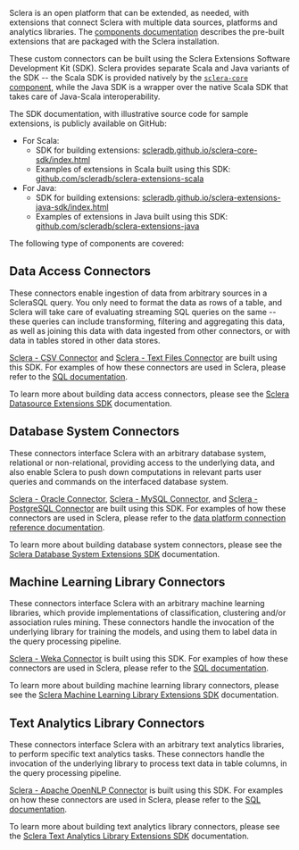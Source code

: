 Sclera is an open platform that can be extended, as needed, with extensions that connect Sclera with multiple data sources, platforms and analytics libraries. The [components documentation](../setup/components.md#extensions) describes the pre-built extensions that are packaged with the Sclera installation.

These custom connectors can be built using the Sclera Extensions Software Development Kit (SDK). Sclera provides separate Scala and Java variants of the SDK -- the Scala SDK is provided natively by the [`sclera-core` component](../setup/components.md#sclera-core), while the Java SDK is a wrapper over the native Scala SDK that takes care of Java-Scala interoperability.

The SDK documentation, with illustrative source code for sample extensions, is publicly available on GitHub:

- <a class="anchor" name="scalasdk"></a> For Scala:
    - SDK for building extensions: [scleradb.github.io/sclera-core-sdk/index.html](http://scleradb.github.io/sclera-core-sdk/index.html)
    - Examples of extensions in Scala built using this SDK: [github.com/scleradb/sclera-extensions-scala](https://github.com/scleradb/sclera-extensions-scala)
- <a class="anchor" name="javasdk"></a> For Java:
    - SDK for building extensions: [scleradb.github.io/sclera-extensions-java-sdk/index.html](http://scleradb.github.io/sclera-extensions-java-sdk/index.html)
    - Examples of extensions in Java built using this SDK: [github.com/scleradb/sclera-extensions-java](https://github.com/scleradb/sclera-extensions-java)

The following type of components are covered:

## Data Access Connectors

These connectors enable ingestion of data from arbitrary sources in a ScleraSQL query. You only need to format the data as rows of a table, and Sclera will take care of evaluating streaming SQL queries on the same -- these queries can include transforming, filtering and aggregating this data, as well as joining this data with data ingested from other connectors, or with data in tables stored in other data stores.

[Sclera - CSV Connector](../setup/components.md#sclera-csv) and [Sclera - Text Files Connector](../setup/components.md#sclera-textfiles) are built using this SDK. For examples of how these connectors are used in Sclera, please refer to the [SQL documentation](../sclerasql/sqlextdataaccess.md).

To learn more about building data access connectors, please see the [Sclera Datasource Extensions SDK](../sdk/sdkextdataaccess.md) documentation.

## Database System Connectors

These connectors interface Sclera with an arbitrary database system, relational or non-relational, providing access to the underlying data, and also enable Sclera to push down computations in relevant parts user queries and commands on the interfaced database system.

[Sclera - Oracle Connector](../setup/components.md#sclera-oracle), [Sclera - MySQL Connector](../setup/components.md#sclera-mysql), and [Sclera - PostgreSQL Connector](../setup/components.md#sclera-postgresql) are built using this SDK.  For examples of how these connectors are used in Sclera, please refer to the [data platform connection reference documentation](../setup/dbms.md).

To learn more about building database system connectors, please see the [Sclera Database System Extensions SDK](../sdk/sdkextdbms.md) documentation.

## Machine Learning Library Connectors

These connectors interface Sclera with an arbitrary machine learning libraries, which provide implementations of classification, clustering and/or association rules mining. These connectors handle the invocation of the underlying library for training the models, and using them to label data in the query processing pipeline.

[Sclera - Weka Connector](../setup/components.md#sclera-weka) is built using this SDK. For examples of how these connectors are used in Sclera, please refer to the [SQL documentation](../sclerasql/sqlextml.md).

To learn more about building machine learning library connectors, please see the [Sclera Machine Learning Library Extensions SDK](../sdk/sdkextml.md) documentation.

## Text Analytics Library Connectors

These connectors interface Sclera with an arbitrary text analytics libraries, to perform specific text analytics tasks. These connectors handle the invocation of the underlying library to process text data in table columns, in the query processing pipeline.

[Sclera - Apache OpenNLP Connector](../setup/components.md#sclera-opennlp) is built using this SDK. For examples on how these connectors are used in Sclera, please refer to the [SQL documentation](../sclerasql/sqlexttext.md).

To learn more about building text analytics library connectors, please see the [Sclera Text Analytics Library Extensions SDK](../sdk/sdkexttext.md) documentation.
